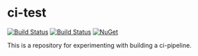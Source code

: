 # ci-test

[![Build Status](https://ci.appveyor.com/api/projects/status/github/bheerschop/ci-test?branch=master&svg=true)](https://ci.appveyor.com/project/bheerschop/ci-test)
[![Build Status](https://travis-ci.org/bheerschop/ci-test.svg?branch=master)](https://travis-ci.org/bheerschop/ci-test)
[![NuGet](https://img.shields.io/nuget/v/PeriodLibrary.svg)](https://www.nuget.org/packages/PeriodLibrary)

This is a repository for experimenting with building a ci-pipeline.
